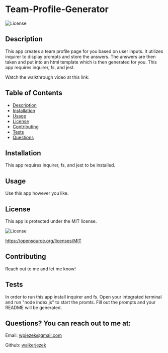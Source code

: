 # Team-Profile-Generator
  ![License](https://img.shields.io/badge/License-MIT-blue.svg)

  ## Description
  This app creates a team profile page for you based on user inputs. It utilizes inquirer to display prompts and store the answers. The answers are then taken and put into an html template which is then generated for you. This app requires inquirer, fs, and jest.

  Watch the walkthrough video at this link: 
  

  ## Table of Contents
  - [Description](#description)
  - [Installation](#installation)
  - [Usage](#usage)
  - [License](#license)
  - [Contributing](#contribution)
  - [Tests](#testInstructions)
  - [Questions](#GitHub)

  ## Installation
  This app requires inquirer, fs, and jest to be installed. 


  ## Usage
  Use this app however you like. 


  ## License
  This app is protected under the MIT license.
  
  ![License](https://img.shields.io/badge/License-MIT-blue.svg)

  https://opensource.org/licenses/MIT


  ## Contributing
  Reach out to me and let me know!


  ## Tests
  In order to run this app install inquirer and fs. Open your integrated terminal and run "node index.js" to start the promts. Fill out the prompts and your README will be generated.


  ## Questions? You can reach out to me at:
  Email: wpjezek@gmail.com
  
  Github: [walkerjezek](https://github.com/walkerjezek)

